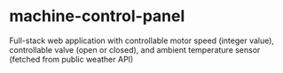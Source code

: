 # machine-control-panel
Full-stack web application with controllable motor speed (integer value), controllable valve (open or closed), and ambient temperature sensor (fetched from public weather API)
